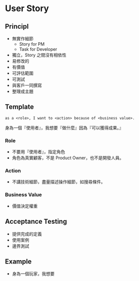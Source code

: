 # User Story

## Principl

* 無實作細節
  * Story for PM
  * Task for Developer
* 獨立，Story 之間沒有相依性
* 易修改的
* 有價值
* 可評估範圍
* 可測試
* 與客戶一同撰寫
* 整理成主題

## Template

```
as a <role>, I want to <action> because of <business value>. 
```

身為一個『使用者』，我想要『做什麼』因為『可以獲得成果。』


### Role

* 不要用『使用者』，指定角色
* 角色為真實顧客，不是 Product Owner，也不是開發人員。


### Action

* 不講技術細節，盡量描述操作細節，如搜尋條件。


### Business Value

* 價值決定權重


## Acceptance Testing

* 提供完成的定義
* 使用案例
* 邊界測試


## Example

* 身為一個玩家，我想要